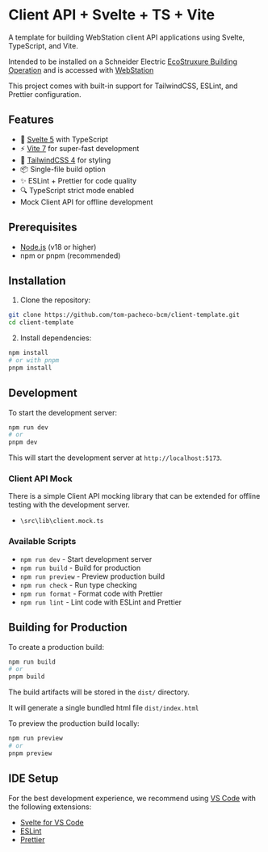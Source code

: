 # Client API + Svelte + TS + Vite

A template for building WebStation client API applications using Svelte, TypeScript, and Vite. 

Intended to be installed on a Schneider Electric [EcoStruxure Building Operation](https://www.se.com/us/en/product-range/62111-ecostruxure-building-operation-software/#overview) and is accessed with [WebStation](https://ecostruxure-building-help.se.com/bms/topics/show.castle?id=8792&productversion=7.0&locale=en-US)

This project comes with built-in support for TailwindCSS, ESLint, and Prettier configuration.

## Features

- 🚀 [Svelte 5](https://svelte.dev/) with TypeScript
- ⚡️ [Vite 7](https://vitejs.dev/) for super-fast development
- 🎨 [TailwindCSS 4](https://tailwindcss.com/) for styling
- 📦 Single-file build option
- ✨ ESLint + Prettier for code quality
- 🔍 TypeScript strict mode enabled
- Mock Client API for offline development

## Prerequisites

- [Node.js](https://nodejs.org/) (v18 or higher)
- npm or pnpm (recommended)

## Installation

1. Clone the repository:
```bash
git clone https://github.com/tom-pacheco-bcm/client-template.git
cd client-template
```

2. Install dependencies:
```bash
npm install
# or with pnpm
pnpm install
```

## Development

To start the development server:

```bash
npm run dev
# or
pnpm dev
```

This will start the development server at `http://localhost:5173`.

### Client API Mock

There is a simple Client API mocking library that can be extended for offline testing with the development server. 

- `\src\lib\client.mock.ts` 


### Available Scripts

- `npm run dev` - Start development server
- `npm run build` - Build for production
- `npm run preview` - Preview production build
- `npm run check` - Run type checking
- `npm run format` - Format code with Prettier
- `npm run lint` - Lint code with ESLint and Prettier

## Building for Production

To create a production build:

```bash
npm run build
# or
pnpm build
```

The build artifacts will be stored in the `dist/` directory.

It will generate a single bundled html file `dist/index.html`

To preview the production build locally:

```bash
npm run preview
# or
pnpm preview
```

## IDE Setup

For the best development experience, we recommend using [VS Code](https://code.visualstudio.com/) with the following extensions:

- [Svelte for VS Code](https://marketplace.visualstudio.com/items?itemName=svelte.svelte-vscode)
- [ESLint](https://marketplace.visualstudio.com/items?itemName=dbaeumer.vscode-eslint)
- [Prettier](https://marketplace.visualstudio.com/items?itemName=esbenp.prettier-vscode)
